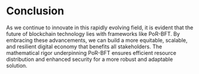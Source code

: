 # Conclusion

As we continue to innovate in this rapidly evolving field, it is evident that the future of blockchain technology lies with frameworks like PoR-BFT. By embracing these advancements, we can build a more equitable, scalable, and resilient digital economy that benefits all stakeholders. The mathematical rigor underpinning PoR-BFT ensures efficient resource distribution and enhanced security for a more robust and adaptable solution.
